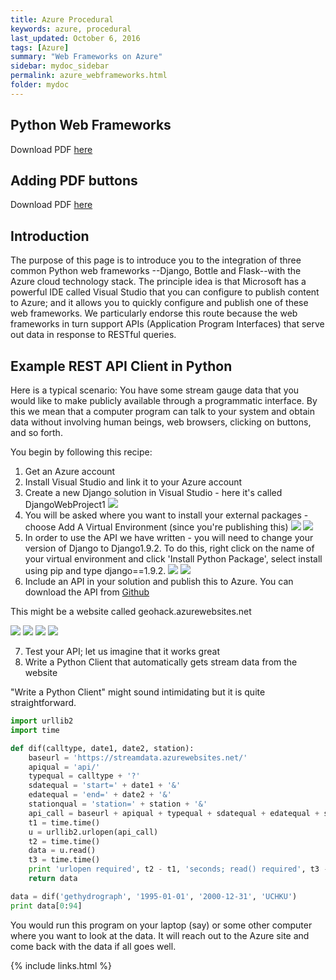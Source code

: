 ```yaml
---
title: Azure Procedural
keywords: azure, procedural
last_updated: October 6, 2016
tags: [Azure]
summary: "Web Frameworks on Azure"
sidebar: mydoc_sidebar
permalink: azure_webframeworks.html
folder: mydoc
---
```


## Python Web Frameworks 
Download PDF [here](/documentation/pdf/Doc01_PythonWebFrameworkBasics.pdf) 

## Adding PDF buttons
Download PDF [here](/documentation/pdf/Doc02_Djargon_on_Azure_Add_PDF_Button.pdf)

## Introduction
The purpose of this page is to introduce you to the integration of three common Python web frameworks
--Django, Bottle and Flask--with the Azure cloud technology stack. The principle idea is that Microsoft 
has a powerful IDE called Visual Studio that you can configure to publish content to Azure; and it 
allows you to quickly configure and publish one of these web frameworks. We particularly endorse this
route because the web frameworks in turn support APIs (Application Program Interfaces) that serve out 
data in response to RESTful queries. 

## Example REST API Client in Python

Here is a typical scenario: You have some stream gauge data that you would like to make publicly available 
through a programmatic interface. By this we mean that a computer program can talk to your system and obtain
data without involving human beings, web browsers, clicking on <Download> buttons, and so forth. 


You begin by following this recipe: 

1. Get an Azure account
2. Install Visual Studio and link it to your Azure account
3. Create a new Django solution in Visual Studio - here it's called DjangoWebProject1 
![](/documentation/images/azure_procedurals/azure_procedurals/azure_webframeworks_pic1.png)
4. You will be asked where you want to install your external packages - choose Add A Virtual Environment (since you're publishing this)
![](/documentation/images/azure_procedurals/azure_webframeworks_pic2.png)
![](/documentation/images/azure_procedurals/azure_webframeworks_pic3.png)
5. In order to use the API we have written - you will need to change your version of Django to Django1.9.2. To do this, right click on the name of your virtual environment and click 'Install Python Package', select install using pip and type django==1.9.2. 
![](/documentation/images/azure_procedurals/azure_webframeworks_pic4.png)
![](/documentation/images/azure_procedurals/azure_webframeworks_pic5.png)
6. Include an API in your solution and publish this to Azure. You can download the API from [Github](https://github.com/amandalehr/araldif)  

This might be a website called geohack.azurewebsites.net

![](/documentation/images/azure_procedurals/azure_webframeworks_pic7.png)
![](/documentation/images/azure_procedurals/azure_webframeworks_pic8.png)
![](/documentation/images/azure_procedurals/azure_webframeworks_pic9.png)
![](/documentation/images/azure_procedurals/azure_webframeworks_pic10.png)

7. Test your API; let us imagine that it works great
8. Write a Python Client that automatically gets stream data from the website

"Write a Python Client" might sound intimidating but it is quite straightforward. 

```python
import urllib2
import time

def dif(calltype, date1, date2, station):
    baseurl = 'https://streamdata.azurewebsites.net/'
    apiqual = 'api/'
    typequal = calltype + '?'
    sdatequal = 'start=' + date1 + '&'
    edatequal = 'end=' + date2 + '&'
    stationqual = 'station=' + station + '&'
    api_call = baseurl + apiqual + typequal + sdatequal + edatequal + stationqual
    t1 = time.time()
    u = urllib2.urlopen(api_call)
    t2 = time.time()
    data = u.read()
    t3 = time.time()
    print 'urlopen required', t2 - t1, 'seconds; read() required', t3 - t2, 'seconds'
    return data

data = dif('gethydrograph', '1995-01-01', '2000-12-31', 'UCHKU')
print data[0:94]
```

You would run this program on your laptop (say) or some other computer where you want to look
at the data. It will reach out to the Azure site and come back with the data if all goes well.

{% include links.html %}
